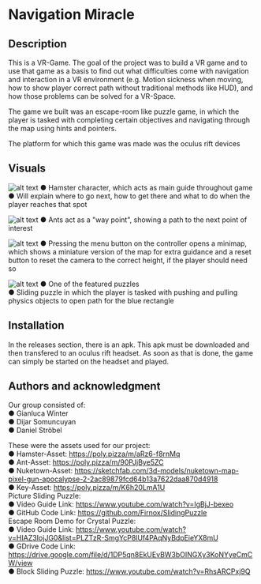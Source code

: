 # Navigation Miracle

## Description
This is a VR-Game. The goal of the project was to build a VR game and to use that game as a basis to find out what difficulties come with navigation and interaction in a VR environment (e.g. Motion sickness when moving, how to show player correct path without traditional methods like HUD), and how those problems can be solved for a VR-Space.

The game we built was an escape-room like puzzle game, in which the player is tasked with completing certain objectives and navigating through the map using hints and pointers.

The platform for which this game was made was the oculus rift devices

## Visuals
![alt text](README/hamster.PNG)
● Hamster character, which acts as main guide throughout game <br/>
● Will explain where to go next, how to get there and what to do when the player reaches that spot <br/>

![alt text](README/ants.PNG)
● Ants act as a "way point", showing a path to the next point of interest <br/>

![alt text](README/minimap.PNG)
● Pressing the menu button on the controller opens a minimap, which shows a miniature version of the map for extra guidance and a reset button to reset the camera to the correct height, if the player should need so <br/>

![alt text](README/sliding_puzzle.PNG)
● One of the featured puzzles <br/>
● Sliding puzzle in which the player is tasked with pushing and pulling physics objects to open path for the blue rectangle <br/>

## Installation
In the releases section, there is an apk. This apk must be downloaded and then transfered to an oculus rift headset. As soon as that is done, the game can simply be started on the headset and played.

## Authors and acknowledgment
Our group consisted of: <br/>
● Gianluca Winter <br/>
● Dijar Somuncuyan <br/>
● Daniel Ströbel <br/>

These were the assets used for our project: <br/>
● Hamster-Asset: https://poly.pizza/m/aRz6-f8rnMq <br/>
● Ant-Asset: https://poly.pizza/m/90PJjBye5ZC <br/>
● Nuketown-Asset: https://sketchfab.com/3d-models/nuketown-map-pixel-gun-apocalypse-2-2ac89879fcd64b13a7622daa870d4918 <br/>
● Key-Asset: https://poly.pizza/m/K6h20LmA1U <br/>
Picture Sliding Puzzle: <br/>
● Video Guide Link: https://www.youtube.com/watch?v=IgBjJ-bexeo <br/>
● GitHub Code Link: https://github.com/Firnox/SlidingPuzzle <br/>
Escape Room Demo for Crystal Puzzle: <br/>
● Video Guide Link: https://www.youtube.com/watch?v=HIAZ3IojJG0&list=PLZTzR-SmgYcP8lUf4PAqNyBdpEieYX8mU <br/>
● GDrive Code Link: https://drive.google.com/file/d/1DP5qn8EkUEvBW3bOINGXy3KoNYyeCmCW/view <br/>
● Block Sliding Puzzle: https://www.youtube.com/watch?v=RhsARCPxj9Q <br/>